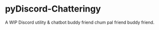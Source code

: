 # pyDiscord-Chatteringy

A WIP Discord utility & chatbot buddy friend chum pal friend buddy friend.
